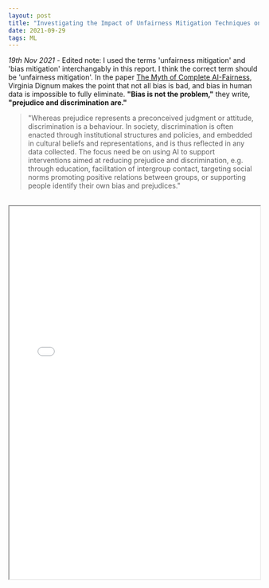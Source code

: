 ```yaml
---
layout: post
title: "Investigating the Impact of Unfairness Mitigation Techniques on Privacy Preserving Machine Learning"
date: 2021-09-29
tags: ML
---
```


*19th Nov 2021* - Edited note: I used the terms 'unfairness mitigation' and 'bias mitigation' interchangably in this report. I think the correct term should be 'unfairness mitigation'. In the paper [The Myth of Complete AI-Fairness](https://arxiv.org/pdf/2104.12544.pdf), Virginia Dignum makes the point that not all bias is bad, and bias in human data is impossible to fully eliminate. **"Bias is not the problem,"** they write, **"prejudice and discrimination are."**

> "Whereas prejudice represents a preconceived judgment or attitude, discrimination is a behaviour. In society, discrimination is often enacted through institutional structures and policies, and embedded in cultural beliefs and representations, and is thus reflected in any data collected. The focus need be on using AI to support interventions aimed at reducing prejudice and discrimination, e.g. through education, facilitation of intergroup contact, targeting social norms promoting positive relations between groups, or supporting people identify their own bias and prejudices."

<br/>

<iframe src="/assets/privacy_fairness_Report.pdf" width = "100%" height = "750px">
</iframe>
